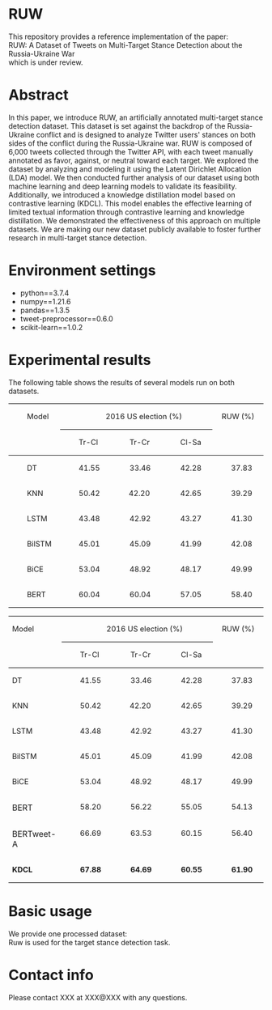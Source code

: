 # RUW
This repository provides a reference implementation of the paper:  
RUW: A Dataset of Tweets on Multi-Target Stance Detection about the Russia-Ukraine War  
which is under review.
# Abstract
In this paper, we introduce RUW, an artificially annotated multi-target stance detection dataset. This dataset is set against the backdrop of the Russia-Ukraine conflict and is designed to analyze Twitter users' stances on both sides of the conflict during the Russia-Ukraine war. RUW is composed of 6,000 tweets collected through the Twitter API, with each tweet manually annotated as favor, against, or neutral toward each target. We explored the dataset by analyzing and modeling it using the Latent Dirichlet Allocation (LDA) model. We then conducted further analysis of our dataset using both machine learning and deep learning models to validate its feasibility. Additionally, we introduced a knowledge distillation model based on contrastive learning (KDCL). This model enables the effective learning of limited textual information through contrastive learning and knowledge distillation. We demonstrated the effectiveness of this approach on multiple datasets. We are making our new dataset publicly available to foster further research in multi-target stance detection.
# Environment settings
- python==3.7.4  
- numpy==1.21.6  
- pandas==1.3.5  
- tweet-preprocessor==0.6.0  
- scikit-learn==1.0.2
# Experimental results
The following table shows the results of several models run on both datasets.  

<table class=MsoTableGrid border=0 cellspacing=0 cellpadding=0
 style='border-collapse:collapse;border:none;mso-yfti-tbllook:1184;mso-padding-alt:
 0cm 5.4pt 0cm 5.4pt;mso-border-insideh:none;mso-border-insidev:none'>
 <tr style='mso-yfti-irow:0;mso-yfti-firstrow:yes'>
  <td width=92 rowspan=2 valign=top style='width:69.1pt;border-top:solid windowtext 1.0pt;
  border-left:none;border-bottom:solid windowtext 1.0pt;border-right:none;
  mso-border-top-alt:solid windowtext .5pt;mso-border-bottom-alt:solid windowtext .5pt;
  padding:0cm 5.4pt 0cm 5.4pt'>
  <p class=MsoNormal style='text-indent:22.0pt'><a name="_Hlk143418719"><span
  lang=EN-US style='font-size:11.0pt;mso-bidi-font-size:10.5pt'>Model<o:p></o:p></span></a></p>
  </td>
  <span style='mso-bookmark:_Hlk143418719'></span>
  <td width=277 colspan=3 valign=top style='width:207.4pt;border-top:solid windowtext 1.0pt;
  border-left:none;border-bottom:solid windowtext 1.0pt;border-right:none;
  mso-border-top-alt:solid windowtext .5pt;mso-border-bottom-alt:solid windowtext .5pt;
  padding:0cm 5.4pt 0cm 5.4pt'>
  <p class=MsoNormal align=center style='text-align:center;text-indent:22.0pt'><span
  style='mso-bookmark:_Hlk143418719'><span lang=EN-US style='font-size:11.0pt;
  mso-bidi-font-size:10.5pt'>2016 US election (%)<o:p></o:p></span></span></p>
  </td>
  <span style='mso-bookmark:_Hlk143418719'></span>
  <td width=93 valign=top style='width:69.5pt;border:none;border-top:solid windowtext 1.0pt;
  mso-border-top-alt:solid windowtext .5pt;padding:0cm 5.4pt 0cm 5.4pt'>
  <p class=MsoNormal align=center style='text-align:center;text-indent:0cm;
  mso-char-indent-count:0'><span style='mso-bookmark:_Hlk143418719'><span
  lang=EN-US style='font-size:11.0pt;mso-bidi-font-size:10.5pt'>RUW (%)<o:p></o:p></span></span></p>
  </td>
  <span style='mso-bookmark:_Hlk143418719'></span>
 </tr>
 <tr style='mso-yfti-irow:1'>
  <span style='mso-bookmark:_Hlk143418719'></span>
  <td width=92 valign=top style='width:69.1pt;border:none;border-bottom:solid windowtext 1.0pt;
  mso-border-top-alt:solid windowtext .5pt;mso-border-top-alt:solid windowtext .5pt;
  mso-border-bottom-alt:solid windowtext .5pt;padding:0cm 5.4pt 0cm 5.4pt'>
  <p class=MsoNormal style='text-indent:22.0pt'><span style='mso-bookmark:_Hlk143418719'><span
  lang=EN-US style='font-size:11.0pt;mso-bidi-font-size:10.5pt'>Tr-Cl<o:p></o:p></span></span></p>
  </td>
  <span style='mso-bookmark:_Hlk143418719'></span>
  <td width=92 valign=top style='width:69.15pt;border-top:solid windowtext 1.0pt;
  border-left:none;border-bottom:solid windowtext 1.0pt;border-right:none;
  mso-border-top-alt:solid windowtext .5pt;mso-border-bottom-alt:solid windowtext .5pt;
  padding:0cm 5.4pt 0cm 5.4pt'>
  <p class=MsoNormal style='text-indent:22.0pt'><span style='mso-bookmark:_Hlk143418719'><span
  lang=EN-US style='font-size:11.0pt;mso-bidi-font-size:10.5pt'>Tr-Cr<o:p></o:p></span></span></p>
  </td>
  <span style='mso-bookmark:_Hlk143418719'></span>
  <td width=92 valign=top style='width:69.15pt;border-top:solid windowtext 1.0pt;
  border-left:none;border-bottom:solid windowtext 1.0pt;border-right:none;
  mso-border-top-alt:solid windowtext .5pt;mso-border-bottom-alt:solid windowtext .5pt;
  padding:0cm 5.4pt 0cm 5.4pt'>
  <p class=MsoNormal style='text-indent:22.0pt'><span style='mso-bookmark:_Hlk143418719'><span
  lang=EN-US style='font-size:11.0pt;mso-bidi-font-size:10.5pt'>Cl-Sa<o:p></o:p></span></span></p>
  </td>
  <span style='mso-bookmark:_Hlk143418719'></span>
  <td width=93 valign=top style='width:69.5pt;border:none;border-bottom:solid windowtext 1.0pt;
  mso-border-bottom-alt:solid windowtext .5pt;padding:0cm 5.4pt 0cm 5.4pt'><span
  style='mso-bookmark:_Hlk143418719'></span>
  <p class=MsoNormal style='text-indent:22.0pt'><span style='mso-bookmark:_Hlk143418719'><span
  lang=EN-US style='font-size:11.0pt;mso-bidi-font-size:10.5pt'><o:p>&nbsp;</o:p></span></span></p>
  </td>
  <span style='mso-bookmark:_Hlk143418719'></span>
 </tr>
 <tr style='mso-yfti-irow:2'>
  <td width=92 valign=top style='width:69.1pt;border:none;mso-border-top-alt:
  solid windowtext .5pt;padding:0cm 5.4pt 0cm 5.4pt'>
  <p class=MsoNormal style='text-indent:22.0pt'><span style='mso-bookmark:_Hlk143418719'><span
  lang=EN-US style='font-size:11.0pt;mso-bidi-font-size:10.5pt'>DT<o:p></o:p></span></span></p>
  </td>
  <span style='mso-bookmark:_Hlk143418719'></span>
  <td width=92 valign=top style='width:69.1pt;border:none;mso-border-top-alt:
  solid windowtext .5pt;padding:0cm 5.4pt 0cm 5.4pt'>
  <p class=MsoNormal style='text-indent:22.0pt'><span style='mso-bookmark:_Hlk143418719'><span
  lang=EN-US style='font-size:11.0pt;mso-bidi-font-size:10.5pt'>41.55<o:p></o:p></span></span></p>
  </td>
  <span style='mso-bookmark:_Hlk143418719'></span>
  <td width=92 valign=top style='width:69.15pt;border:none;mso-border-top-alt:
  solid windowtext .5pt;padding:0cm 5.4pt 0cm 5.4pt'>
  <p class=MsoNormal style='text-indent:22.0pt'><span style='mso-bookmark:_Hlk143418719'><span
  lang=EN-US style='font-size:11.0pt;mso-bidi-font-size:10.5pt'>33.46<o:p></o:p></span></span></p>
  </td>
  <span style='mso-bookmark:_Hlk143418719'></span>
  <td width=92 valign=top style='width:69.15pt;border:none;mso-border-top-alt:
  solid windowtext .5pt;padding:0cm 5.4pt 0cm 5.4pt'>
  <p class=MsoNormal style='text-indent:22.0pt'><span style='mso-bookmark:_Hlk143418719'><span
  lang=EN-US style='font-size:11.0pt;mso-bidi-font-size:10.5pt'>42.28<o:p></o:p></span></span></p>
  </td>
  <span style='mso-bookmark:_Hlk143418719'></span>
  <td width=93 valign=top style='width:69.5pt;border:none;mso-border-top-alt:
  solid windowtext .5pt;padding:0cm 5.4pt 0cm 5.4pt'>
  <p class=MsoNormal style='text-indent:22.0pt'><span style='mso-bookmark:_Hlk143418719'><span
  lang=EN-US style='font-size:11.0pt;mso-bidi-font-size:10.5pt'>37.83<o:p></o:p></span></span></p>
  </td>
  <span style='mso-bookmark:_Hlk143418719'></span>
 </tr>
 <tr style='mso-yfti-irow:3'>
  <td width=92 valign=top style='width:69.1pt;padding:0cm 5.4pt 0cm 5.4pt'>
  <p class=MsoNormal style='text-indent:22.0pt'><span style='mso-bookmark:_Hlk143418719'><span
  lang=EN-US style='font-size:11.0pt;mso-bidi-font-size:10.5pt'>KNN<o:p></o:p></span></span></p>
  </td>
  <span style='mso-bookmark:_Hlk143418719'></span>
  <td width=92 valign=top style='width:69.1pt;padding:0cm 5.4pt 0cm 5.4pt'>
  <p class=MsoNormal style='text-indent:22.0pt'><span style='mso-bookmark:_Hlk143418719'><span
  lang=EN-US style='font-size:11.0pt;mso-bidi-font-size:10.5pt'>50.42<o:p></o:p></span></span></p>
  </td>
  <span style='mso-bookmark:_Hlk143418719'></span>
  <td width=92 valign=top style='width:69.15pt;padding:0cm 5.4pt 0cm 5.4pt'>
  <p class=MsoNormal style='text-indent:20.9pt;mso-char-indent-count:1.9'><span
  style='mso-bookmark:_Hlk143418719'><span lang=EN-US style='font-size:11.0pt;
  mso-bidi-font-size:10.5pt'>42.20<o:p></o:p></span></span></p>
  </td>
  <span style='mso-bookmark:_Hlk143418719'></span>
  <td width=92 valign=top style='width:69.15pt;padding:0cm 5.4pt 0cm 5.4pt'>
  <p class=MsoNormal style='text-indent:22.0pt'><span style='mso-bookmark:_Hlk143418719'><span
  lang=EN-US style='font-size:11.0pt;mso-bidi-font-size:10.5pt'>42.65<o:p></o:p></span></span></p>
  </td>
  <span style='mso-bookmark:_Hlk143418719'></span>
  <td width=93 valign=top style='width:69.5pt;padding:0cm 5.4pt 0cm 5.4pt'>
  <p class=MsoNormal style='text-indent:22.0pt'><span style='mso-bookmark:_Hlk143418719'><span
  lang=EN-US style='font-size:11.0pt;mso-bidi-font-size:10.5pt'>39.29<o:p></o:p></span></span></p>
  </td>
  <span style='mso-bookmark:_Hlk143418719'></span>
 </tr>
 <tr style='mso-yfti-irow:4'>
  <td width=92 valign=top style='width:69.1pt;padding:0cm 5.4pt 0cm 5.4pt'>
  <p class=MsoNormal style='text-indent:22.0pt'><span style='mso-bookmark:_Hlk143418719'><span
  lang=EN-US style='font-size:11.0pt;mso-bidi-font-size:10.5pt'>LSTM<o:p></o:p></span></span></p>
  </td>
  <span style='mso-bookmark:_Hlk143418719'></span>
  <td width=92 valign=top style='width:69.1pt;padding:0cm 5.4pt 0cm 5.4pt'>
  <p class=MsoNormal style='text-indent:22.0pt'><span style='mso-bookmark:_Hlk143418719'><span
  lang=EN-US style='font-size:11.0pt;mso-bidi-font-size:10.5pt'>43.48<o:p></o:p></span></span></p>
  </td>
  <span style='mso-bookmark:_Hlk143418719'></span>
  <td width=92 valign=top style='width:69.15pt;padding:0cm 5.4pt 0cm 5.4pt'>
  <p class=MsoNormal style='text-indent:22.0pt'><span style='mso-bookmark:_Hlk143418719'><span
  lang=EN-US style='font-size:11.0pt;mso-bidi-font-size:10.5pt'>42.92<o:p></o:p></span></span></p>
  </td>
  <span style='mso-bookmark:_Hlk143418719'></span>
  <td width=92 valign=top style='width:69.15pt;padding:0cm 5.4pt 0cm 5.4pt'>
  <p class=MsoNormal style='text-indent:22.0pt'><span style='mso-bookmark:_Hlk143418719'><span
  lang=EN-US style='font-size:11.0pt;mso-bidi-font-size:10.5pt'>43.27<o:p></o:p></span></span></p>
  </td>
  <span style='mso-bookmark:_Hlk143418719'></span>
  <td width=93 valign=top style='width:69.5pt;padding:0cm 5.4pt 0cm 5.4pt'>
  <p class=MsoNormal style='text-indent:22.0pt'><span style='mso-bookmark:_Hlk143418719'><span
  lang=EN-US style='font-size:11.0pt;mso-bidi-font-size:10.5pt'>41.30<o:p></o:p></span></span></p>
  </td>
  <span style='mso-bookmark:_Hlk143418719'></span>
 </tr>
 <tr style='mso-yfti-irow:5'>
  <td width=92 valign=top style='width:69.1pt;padding:0cm 5.4pt 0cm 5.4pt'>
  <p class=MsoNormal style='text-indent:22.0pt'><span style='mso-bookmark:_Hlk143418719'><span
  class=SpellE><span lang=EN-US style='font-size:11.0pt;mso-bidi-font-size:
  10.5pt'>BilSTM</span></span></span><span style='mso-bookmark:_Hlk143418719'><span
  lang=EN-US style='font-size:11.0pt;mso-bidi-font-size:10.5pt'><o:p></o:p></span></span></p>
  </td>
  <span style='mso-bookmark:_Hlk143418719'></span>
  <td width=92 valign=top style='width:69.1pt;padding:0cm 5.4pt 0cm 5.4pt'>
  <p class=MsoNormal style='text-indent:22.0pt'><span style='mso-bookmark:_Hlk143418719'><span
  lang=EN-US style='font-size:11.0pt;mso-bidi-font-size:10.5pt'>45.01<o:p></o:p></span></span></p>
  </td>
  <span style='mso-bookmark:_Hlk143418719'></span>
  <td width=92 valign=top style='width:69.15pt;padding:0cm 5.4pt 0cm 5.4pt'>
  <p class=MsoNormal style='text-indent:22.0pt'><span style='mso-bookmark:_Hlk143418719'><span
  lang=EN-US style='font-size:11.0pt;mso-bidi-font-size:10.5pt'>45.09<o:p></o:p></span></span></p>
  </td>
  <span style='mso-bookmark:_Hlk143418719'></span>
  <td width=92 valign=top style='width:69.15pt;padding:0cm 5.4pt 0cm 5.4pt'>
  <p class=MsoNormal style='text-indent:22.0pt'><span style='mso-bookmark:_Hlk143418719'><span
  lang=EN-US style='font-size:11.0pt;mso-bidi-font-size:10.5pt'>41.99<o:p></o:p></span></span></p>
  </td>
  <span style='mso-bookmark:_Hlk143418719'></span>
  <td width=93 valign=top style='width:69.5pt;padding:0cm 5.4pt 0cm 5.4pt'>
  <p class=MsoNormal style='text-indent:22.0pt'><span style='mso-bookmark:_Hlk143418719'><span
  lang=EN-US style='font-size:11.0pt;mso-bidi-font-size:10.5pt'>42.08<o:p></o:p></span></span></p>
  </td>
  <span style='mso-bookmark:_Hlk143418719'></span>
 </tr>
 <tr style='mso-yfti-irow:6'>
  <td width=92 valign=top style='width:69.1pt;padding:0cm 5.4pt 0cm 5.4pt'>
  <p class=MsoNormal style='text-indent:22.0pt'><span style='mso-bookmark:_Hlk143418719'><span
  class=SpellE><span lang=EN-US style='font-size:11.0pt;mso-bidi-font-size:
  10.5pt'>BiCE</span></span></span><span style='mso-bookmark:_Hlk143418719'><span
  lang=EN-US style='font-size:11.0pt;mso-bidi-font-size:10.5pt'><o:p></o:p></span></span></p>
  </td>
  <span style='mso-bookmark:_Hlk143418719'></span>
  <td width=92 valign=top style='width:69.1pt;padding:0cm 5.4pt 0cm 5.4pt'>
  <p class=MsoNormal style='text-indent:22.0pt'><span style='mso-bookmark:_Hlk143418719'><span
  lang=EN-US style='font-size:11.0pt;mso-bidi-font-size:10.5pt'>53.04<o:p></o:p></span></span></p>
  </td>
  <span style='mso-bookmark:_Hlk143418719'></span>
  <td width=92 valign=top style='width:69.15pt;padding:0cm 5.4pt 0cm 5.4pt'>
  <p class=MsoNormal style='text-indent:22.0pt'><span style='mso-bookmark:_Hlk143418719'><span
  lang=EN-US style='font-size:11.0pt;mso-bidi-font-size:10.5pt'>48.92<o:p></o:p></span></span></p>
  </td>
  <span style='mso-bookmark:_Hlk143418719'></span>
  <td width=92 valign=top style='width:69.15pt;padding:0cm 5.4pt 0cm 5.4pt'>
  <p class=MsoNormal style='text-indent:22.0pt'><span style='mso-bookmark:_Hlk143418719'><span
  lang=EN-US style='font-size:11.0pt;mso-bidi-font-size:10.5pt'>48.17<o:p></o:p></span></span></p>
  </td>
  <span style='mso-bookmark:_Hlk143418719'></span>
  <td width=93 valign=top style='width:69.5pt;padding:0cm 5.4pt 0cm 5.4pt'>
  <p class=MsoNormal style='text-indent:22.0pt'><span style='mso-bookmark:_Hlk143418719'><span
  lang=EN-US style='font-size:11.0pt;mso-bidi-font-size:10.5pt'>49.99<o:p></o:p></span></span></p>
  </td>
  <span style='mso-bookmark:_Hlk143418719'></span>
 </tr>
 <tr style='mso-yfti-irow:7;mso-yfti-lastrow:yes'>
  <td width=92 valign=top style='width:69.1pt;border:none;border-bottom:solid windowtext 1.0pt;
  mso-border-bottom-alt:solid windowtext .5pt;padding:0cm 5.4pt 0cm 5.4pt'>
  <p class=MsoNormal style='text-indent:22.0pt'><span style='mso-bookmark:_Hlk143418719'><span
  lang=EN-US style='font-size:11.0pt;mso-bidi-font-size:10.5pt'>BERT<o:p></o:p></span></span></p>
  </td>
  <span style='mso-bookmark:_Hlk143418719'></span>
  <td width=92 valign=top style='width:69.1pt;border:none;border-bottom:solid windowtext 1.0pt;
  mso-border-bottom-alt:solid windowtext .5pt;padding:0cm 5.4pt 0cm 5.4pt'>
  <p class=MsoNormal style='text-indent:22.0pt'><span style='mso-bookmark:_Hlk143418719'><span
  lang=EN-US style='font-size:11.0pt;mso-bidi-font-size:10.5pt'>60.04<o:p></o:p></span></span></p>
  </td>
  <span style='mso-bookmark:_Hlk143418719'></span>
  <td width=92 valign=top style='width:69.15pt;border:none;border-bottom:solid windowtext 1.0pt;
  mso-border-bottom-alt:solid windowtext .5pt;padding:0cm 5.4pt 0cm 5.4pt'>
  <p class=MsoNormal style='text-indent:22.0pt'><span style='mso-bookmark:_Hlk143418719'><span
  lang=EN-US style='font-size:11.0pt;mso-bidi-font-size:10.5pt'>60.04<o:p></o:p></span></span></p>
  </td>
  <span style='mso-bookmark:_Hlk143418719'></span>
  <td width=92 valign=top style='width:69.15pt;border:none;border-bottom:solid windowtext 1.0pt;
  mso-border-bottom-alt:solid windowtext .5pt;padding:0cm 5.4pt 0cm 5.4pt'>
  <p class=MsoNormal style='text-indent:22.0pt'><span style='mso-bookmark:_Hlk143418719'><span
  lang=EN-US style='font-size:11.0pt;mso-bidi-font-size:10.5pt'>57.05<o:p></o:p></span></span></p>
  </td>
  <span style='mso-bookmark:_Hlk143418719'></span>
  <td width=93 valign=top style='width:69.5pt;border:none;border-bottom:solid windowtext 1.0pt;
  mso-border-bottom-alt:solid windowtext .5pt;padding:0cm 5.4pt 0cm 5.4pt'>
  <p class=MsoNormal style='text-indent:22.0pt'><span style='mso-bookmark:_Hlk143418719'><span
  lang=EN-US style='font-size:11.0pt;mso-bidi-font-size:10.5pt'>58.40<o:p></o:p></span></span></p>
  </td>
  <span style='mso-bookmark:_Hlk143418719'></span>
 </tr>
</table>  

<table class="MsoTableGrid" border="0" cellspacing="0" cellpadding="0" style="border-collapse:collapse;border:none;mso-yfti-tbllook:1184;mso-padding-alt:
 0cm 5.4pt 0cm 5.4pt;mso-border-insideh:none;mso-border-insidev:none">
 <tbody><tr style="mso-yfti-irow:0;mso-yfti-firstrow:yes">
  <td width="92" rowspan="2" valign="top" style="width:69.1pt;border-top:solid windowtext 1.0pt;
  border-left:none;border-bottom:solid windowtext 1.0pt;border-right:none;
  mso-border-top-alt:solid windowtext .5pt;mso-border-bottom-alt:solid windowtext .5pt;
  padding:0cm 5.4pt 0cm 5.4pt">
  <p class="MsoNormal" style="text-indent:0cm;mso-char-indent-count:0"><a name="_Hlk143418719"><span lang="EN-US" style="font-size:11.0pt;mso-bidi-font-size:
  10.5pt">Model<o:p></o:p></span></a></p>
  </td>
  
  <td width="277" colspan="3" valign="top" style="width:207.4pt;border-top:solid windowtext 1.0pt;
  border-left:none;border-bottom:solid windowtext 1.0pt;border-right:none;
  mso-border-top-alt:solid windowtext .5pt;mso-border-bottom-alt:solid windowtext .5pt;
  padding:0cm 5.4pt 0cm 5.4pt">
  <p class="MsoNormal" align="center" style="text-align:center;text-indent:22.0pt"><span style="mso-bookmark:_Hlk143418719"><span lang="EN-US" style="font-size:11.0pt;
  mso-bidi-font-size:10.5pt">2016 US election (%)<o:p></o:p></span></span></p>
  </td>
  
  <td width="93" valign="top" style="width:69.5pt;border:none;border-top:solid windowtext 1.0pt;
  mso-border-top-alt:solid windowtext .5pt;padding:0cm 5.4pt 0cm 5.4pt">
  <p class="MsoNormal" align="center" style="text-align:center;text-indent:0cm;
  mso-char-indent-count:0"><span style="mso-bookmark:_Hlk143418719"><span lang="EN-US" style="font-size:11.0pt;mso-bidi-font-size:10.5pt">RUW (%)<o:p></o:p></span></span></p>
  </td>
  
 </tr>
 <tr style="mso-yfti-irow:1">
  
  <td width="92" valign="top" style="width:69.1pt;border:none;border-bottom:solid windowtext 1.0pt;
  mso-border-top-alt:solid windowtext .5pt;mso-border-top-alt:solid windowtext .5pt;
  mso-border-bottom-alt:solid windowtext .5pt;padding:0cm 5.4pt 0cm 5.4pt">
  <p class="MsoNormal" style="text-indent:22.0pt"><span style="mso-bookmark:_Hlk143418719"><span lang="EN-US" style="font-size:11.0pt;mso-bidi-font-size:10.5pt">Tr-Cl<o:p></o:p></span></span></p>
  </td>
  
  <td width="92" valign="top" style="width:69.15pt;border-top:solid windowtext 1.0pt;
  border-left:none;border-bottom:solid windowtext 1.0pt;border-right:none;
  mso-border-top-alt:solid windowtext .5pt;mso-border-bottom-alt:solid windowtext .5pt;
  padding:0cm 5.4pt 0cm 5.4pt">
  <p class="MsoNormal" style="text-indent:22.0pt"><span style="mso-bookmark:_Hlk143418719"><span lang="EN-US" style="font-size:11.0pt;mso-bidi-font-size:10.5pt">Tr-Cr<o:p></o:p></span></span></p>
  </td>
  
  <td width="92" valign="top" style="width:69.15pt;border-top:solid windowtext 1.0pt;
  border-left:none;border-bottom:solid windowtext 1.0pt;border-right:none;
  mso-border-top-alt:solid windowtext .5pt;mso-border-bottom-alt:solid windowtext .5pt;
  padding:0cm 5.4pt 0cm 5.4pt">
  <p class="MsoNormal" style="text-indent:22.0pt"><span style="mso-bookmark:_Hlk143418719"><span lang="EN-US" style="font-size:11.0pt;mso-bidi-font-size:10.5pt">Cl-Sa<o:p></o:p></span></span></p>
  </td>
  
  <td width="93" valign="top" style="width:69.5pt;border:none;border-bottom:solid windowtext 1.0pt;
  mso-border-bottom-alt:solid windowtext .5pt;padding:0cm 5.4pt 0cm 5.4pt"><span style="mso-bookmark:_Hlk143418719"></span>
  <p class="MsoNormal" style="text-indent:22.0pt"><span style="mso-bookmark:_Hlk143418719"><span lang="EN-US" style="font-size:11.0pt;mso-bidi-font-size:10.5pt"><o:p>&nbsp;</o:p></span></span></p>
  </td>
  
 </tr>
 <tr style="mso-yfti-irow:2">
  <td width="92" valign="top" style="width:69.1pt;border:none;mso-border-top-alt:
  solid windowtext .5pt;padding:0cm 5.4pt 0cm 5.4pt">
  <p class="MsoNormal" style="text-indent:0cm;mso-char-indent-count:0"><span style="mso-bookmark:_Hlk143418719"><span lang="EN-US" style="font-size:11.0pt;
  mso-bidi-font-size:10.5pt">DT<o:p></o:p></span></span></p>
  </td>
  
  <td width="92" valign="top" style="width:69.1pt;border:none;mso-border-top-alt:
  solid windowtext .5pt;padding:0cm 5.4pt 0cm 5.4pt">
  <p class="MsoNormal" style="text-indent:22.0pt"><span style="mso-bookmark:_Hlk143418719"><span lang="EN-US" style="font-size:11.0pt;mso-bidi-font-size:10.5pt">41.55<o:p></o:p></span></span></p>
  </td>
  
  <td width="92" valign="top" style="width:69.15pt;border:none;mso-border-top-alt:
  solid windowtext .5pt;padding:0cm 5.4pt 0cm 5.4pt">
  <p class="MsoNormal" style="text-indent:22.0pt"><span style="mso-bookmark:_Hlk143418719"><span lang="EN-US" style="font-size:11.0pt;mso-bidi-font-size:10.5pt">33.46<o:p></o:p></span></span></p>
  </td>
  
  <td width="92" valign="top" style="width:69.15pt;border:none;mso-border-top-alt:
  solid windowtext .5pt;padding:0cm 5.4pt 0cm 5.4pt">
  <p class="MsoNormal" style="text-indent:22.0pt"><span style="mso-bookmark:_Hlk143418719"><span lang="EN-US" style="font-size:11.0pt;mso-bidi-font-size:10.5pt">42.28<o:p></o:p></span></span></p>
  </td>
  
  <td width="93" valign="top" style="width:69.5pt;border:none;mso-border-top-alt:
  solid windowtext .5pt;padding:0cm 5.4pt 0cm 5.4pt">
  <p class="MsoNormal" style="text-indent:22.0pt"><span style="mso-bookmark:_Hlk143418719"><span lang="EN-US" style="font-size:11.0pt;mso-bidi-font-size:10.5pt">37.83<o:p></o:p></span></span></p>
  </td>
  
 </tr>
 <tr style="mso-yfti-irow:3">
  <td width="92" valign="top" style="width:69.1pt;padding:0cm 5.4pt 0cm 5.4pt">
  <p class="MsoNormal" style="text-indent:0cm;mso-char-indent-count:0"><span style="mso-bookmark:_Hlk143418719"><span lang="EN-US" style="font-size:11.0pt;
  mso-bidi-font-size:10.5pt">KNN<o:p></o:p></span></span></p>
  </td>
  
  <td width="92" valign="top" style="width:69.1pt;padding:0cm 5.4pt 0cm 5.4pt">
  <p class="MsoNormal" style="text-indent:22.0pt"><span style="mso-bookmark:_Hlk143418719"><span lang="EN-US" style="font-size:11.0pt;mso-bidi-font-size:10.5pt">50.42<o:p></o:p></span></span></p>
  </td>
  
  <td width="92" valign="top" style="width:69.15pt;padding:0cm 5.4pt 0cm 5.4pt">
  <p class="MsoNormal" style="text-indent:20.9pt;mso-char-indent-count:1.9"><span style="mso-bookmark:_Hlk143418719"><span lang="EN-US" style="font-size:11.0pt;
  mso-bidi-font-size:10.5pt">42.20<o:p></o:p></span></span></p>
  </td>
  
  <td width="92" valign="top" style="width:69.15pt;padding:0cm 5.4pt 0cm 5.4pt">
  <p class="MsoNormal" style="text-indent:22.0pt"><span style="mso-bookmark:_Hlk143418719"><span lang="EN-US" style="font-size:11.0pt;mso-bidi-font-size:10.5pt">42.65<o:p></o:p></span></span></p>
  </td>
  
  <td width="93" valign="top" style="width:69.5pt;padding:0cm 5.4pt 0cm 5.4pt">
  <p class="MsoNormal" style="text-indent:22.0pt"><span style="mso-bookmark:_Hlk143418719"><span lang="EN-US" style="font-size:11.0pt;mso-bidi-font-size:10.5pt">39.29<o:p></o:p></span></span></p>
  </td>
  
 </tr>
 <tr style="mso-yfti-irow:4">
  <td width="92" valign="top" style="width:69.1pt;padding:0cm 5.4pt 0cm 5.4pt">
  <p class="MsoNormal" style="text-indent:0cm;mso-char-indent-count:0"><span style="mso-bookmark:_Hlk143418719"><span lang="EN-US" style="font-size:11.0pt;
  mso-bidi-font-size:10.5pt">LSTM<o:p></o:p></span></span></p>
  </td>
  
  <td width="92" valign="top" style="width:69.1pt;padding:0cm 5.4pt 0cm 5.4pt">
  <p class="MsoNormal" style="text-indent:22.0pt"><span style="mso-bookmark:_Hlk143418719"><span lang="EN-US" style="font-size:11.0pt;mso-bidi-font-size:10.5pt">43.48<o:p></o:p></span></span></p>
  </td>
  
  <td width="92" valign="top" style="width:69.15pt;padding:0cm 5.4pt 0cm 5.4pt">
  <p class="MsoNormal" style="text-indent:22.0pt"><span style="mso-bookmark:_Hlk143418719"><span lang="EN-US" style="font-size:11.0pt;mso-bidi-font-size:10.5pt">42.92<o:p></o:p></span></span></p>
  </td>
  
  <td width="92" valign="top" style="width:69.15pt;padding:0cm 5.4pt 0cm 5.4pt">
  <p class="MsoNormal" style="text-indent:22.0pt"><span style="mso-bookmark:_Hlk143418719"><span lang="EN-US" style="font-size:11.0pt;mso-bidi-font-size:10.5pt">43.27<o:p></o:p></span></span></p>
  </td>
  
  <td width="93" valign="top" style="width:69.5pt;padding:0cm 5.4pt 0cm 5.4pt">
  <p class="MsoNormal" style="text-indent:22.0pt"><span style="mso-bookmark:_Hlk143418719"><span lang="EN-US" style="font-size:11.0pt;mso-bidi-font-size:10.5pt">41.30<o:p></o:p></span></span></p>
  </td>
  
 </tr>
 <tr style="mso-yfti-irow:5">
  <td width="92" valign="top" style="width:69.1pt;padding:0cm 5.4pt 0cm 5.4pt">
  <p class="MsoNormal" style="text-indent:0cm;mso-char-indent-count:0"><span style="mso-bookmark:_Hlk143418719"><span class="SpellE"><span lang="EN-US" style="font-size:11.0pt;mso-bidi-font-size:10.5pt">BilSTM</span></span></span><span style="mso-bookmark:_Hlk143418719"><span lang="EN-US" style="font-size:11.0pt;
  mso-bidi-font-size:10.5pt"><o:p></o:p></span></span></p>
  </td>
  
  <td width="92" valign="top" style="width:69.1pt;padding:0cm 5.4pt 0cm 5.4pt">
  <p class="MsoNormal" style="text-indent:22.0pt"><span style="mso-bookmark:_Hlk143418719"><span lang="EN-US" style="font-size:11.0pt;mso-bidi-font-size:10.5pt">45.01<o:p></o:p></span></span></p>
  </td>
  
  <td width="92" valign="top" style="width:69.15pt;padding:0cm 5.4pt 0cm 5.4pt">
  <p class="MsoNormal" style="text-indent:22.0pt"><span style="mso-bookmark:_Hlk143418719"><span lang="EN-US" style="font-size:11.0pt;mso-bidi-font-size:10.5pt">45.09<o:p></o:p></span></span></p>
  </td>
  
  <td width="92" valign="top" style="width:69.15pt;padding:0cm 5.4pt 0cm 5.4pt">
  <p class="MsoNormal" style="text-indent:22.0pt"><span style="mso-bookmark:_Hlk143418719"><span lang="EN-US" style="font-size:11.0pt;mso-bidi-font-size:10.5pt">41.99<o:p></o:p></span></span></p>
  </td>
  
  <td width="93" valign="top" style="width:69.5pt;padding:0cm 5.4pt 0cm 5.4pt">
  <p class="MsoNormal" style="text-indent:22.0pt"><span style="mso-bookmark:_Hlk143418719"><span lang="EN-US" style="font-size:11.0pt;mso-bidi-font-size:10.5pt">42.08<o:p></o:p></span></span></p>
  </td>
  
 </tr>
 <tr style="mso-yfti-irow:6">
  <td width="92" valign="top" style="width:69.1pt;padding:0cm 5.4pt 0cm 5.4pt">
  <p class="MsoNormal" style="text-indent:0cm;mso-char-indent-count:0"><span style="mso-bookmark:_Hlk143418719"><span class="SpellE"><span lang="EN-US" style="font-size:11.0pt;mso-bidi-font-size:10.5pt">BiCE</span></span></span><span style="mso-bookmark:_Hlk143418719"><span lang="EN-US" style="font-size:11.0pt;
  mso-bidi-font-size:10.5pt"><o:p></o:p></span></span></p>
  </td>
  
  <td width="92" valign="top" style="width:69.1pt;padding:0cm 5.4pt 0cm 5.4pt">
  <p class="MsoNormal" style="text-indent:22.0pt"><span style="mso-bookmark:_Hlk143418719"><span lang="EN-US" style="font-size:11.0pt;mso-bidi-font-size:10.5pt">53.04<o:p></o:p></span></span></p>
  </td>
  
  <td width="92" valign="top" style="width:69.15pt;padding:0cm 5.4pt 0cm 5.4pt">
  <p class="MsoNormal" style="text-indent:22.0pt"><span style="mso-bookmark:_Hlk143418719"><span lang="EN-US" style="font-size:11.0pt;mso-bidi-font-size:10.5pt">48.92<o:p></o:p></span></span></p>
  </td>
  
  <td width="92" valign="top" style="width:69.15pt;padding:0cm 5.4pt 0cm 5.4pt">
  <p class="MsoNormal" style="text-indent:22.0pt"><span style="mso-bookmark:_Hlk143418719"><span lang="EN-US" style="font-size:11.0pt;mso-bidi-font-size:10.5pt">48.17<o:p></o:p></span></span></p>
  </td>
  
  <td width="93" valign="top" style="width:69.5pt;padding:0cm 5.4pt 0cm 5.4pt">
  <p class="MsoNormal" style="text-indent:22.0pt"><span style="mso-bookmark:_Hlk143418719"><span lang="EN-US" style="font-size:11.0pt;mso-bidi-font-size:10.5pt">49.99<o:p></o:p></span></span></p>
  </td>
  
 </tr>
 <tr style="mso-yfti-irow:7">
  <td width="92" valign="top" style="width:69.1pt;padding:0cm 5.4pt 0cm 5.4pt">
  <p class="MsoNormal" style="text-indent:0cm;mso-char-indent-count:0"><span style="mso-bookmark:_Hlk143418719"><span lang="EN-US">BERT</span></span><span style="mso-bookmark:_Hlk143418719"><span lang="EN-US" style="font-size:11.0pt;
  mso-bidi-font-size:10.5pt"><o:p></o:p></span></span></p>
  </td>
  
  <td width="92" valign="top" style="width:69.1pt;padding:0cm 5.4pt 0cm 5.4pt">
  <p class="MsoNormal" style="text-indent:22.0pt"><span style="mso-bookmark:_Hlk143418719"><span lang="EN-US" style="font-size:11.0pt;mso-bidi-font-size:10.5pt">58.20<o:p></o:p></span></span></p>
  </td>
  
  <td width="92" valign="top" style="width:69.15pt;padding:0cm 5.4pt 0cm 5.4pt">
  <p class="MsoNormal" style="text-indent:22.0pt"><span style="mso-bookmark:_Hlk143418719"><span lang="EN-US" style="font-size:11.0pt;mso-bidi-font-size:10.5pt">56.22<o:p></o:p></span></span></p>
  </td>
  
  <td width="92" valign="top" style="width:69.15pt;padding:0cm 5.4pt 0cm 5.4pt">
  <p class="MsoNormal" style="text-indent:22.0pt"><span style="mso-bookmark:_Hlk143418719"><span lang="EN-US" style="font-size:11.0pt;mso-bidi-font-size:10.5pt">55.05<o:p></o:p></span></span></p>
  </td>
  
  <td width="93" valign="top" style="width:69.5pt;padding:0cm 5.4pt 0cm 5.4pt">
  <p class="MsoNormal" style="text-indent:22.0pt"><span style="mso-bookmark:_Hlk143418719"><span lang="EN-US" style="font-size:11.0pt;mso-bidi-font-size:10.5pt">54.13<o:p></o:p></span></span></p>
  </td>
  
 </tr>
 <tr style="mso-yfti-irow:8">
  <td width="92" valign="top" style="width:69.1pt;padding:0cm 5.4pt 0cm 5.4pt">
  <p class="MsoNormal" style="text-indent:0cm;mso-char-indent-count:0"><span style="mso-bookmark:_Hlk143418719"><span class="SpellE"><span lang="EN-US">BERTweet</span></span><span lang="EN-US">-A</span></span><span style="mso-bookmark:_Hlk143418719"><span lang="EN-US" style="font-size:11.0pt;mso-bidi-font-size:10.5pt"><o:p></o:p></span></span></p>
  </td>
  
  <td width="92" valign="top" style="width:69.1pt;padding:0cm 5.4pt 0cm 5.4pt">
  <p class="MsoNormal" style="text-indent:22.0pt"><span style="mso-bookmark:_Hlk143418719"><span lang="EN-US" style="font-size:11.0pt;mso-bidi-font-size:10.5pt">66.69<o:p></o:p></span></span></p>
  </td>
  
  <td width="92" valign="top" style="width:69.15pt;padding:0cm 5.4pt 0cm 5.4pt">
  <p class="MsoNormal" style="text-indent:22.0pt"><span style="mso-bookmark:_Hlk143418719"><span lang="EN-US" style="font-size:11.0pt;mso-bidi-font-size:10.5pt">63.53<o:p></o:p></span></span></p>
  </td>
  
  <td width="92" valign="top" style="width:69.15pt;padding:0cm 5.4pt 0cm 5.4pt">
  <p class="MsoNormal" style="text-indent:22.0pt"><span style="mso-bookmark:_Hlk143418719"><span lang="EN-US" style="font-size:11.0pt;mso-bidi-font-size:10.5pt">60.15<o:p></o:p></span></span></p>
  </td>
  
  <td width="93" valign="top" style="width:69.5pt;padding:0cm 5.4pt 0cm 5.4pt">
  <p class="MsoNormal" style="text-indent:22.0pt"><span style="mso-bookmark:_Hlk143418719"><span lang="EN-US" style="font-size:11.0pt;mso-bidi-font-size:10.5pt">56.40<o:p></o:p></span></span></p>
  </td>
  
 </tr>
 <tr style="mso-yfti-irow:9;mso-yfti-lastrow:yes">
  <td width="92" valign="top" style="width:69.1pt;border:none;border-bottom:solid windowtext 1.0pt;
  mso-border-bottom-alt:solid windowtext .5pt;padding:0cm 5.4pt 0cm 5.4pt">
  <p class="MsoNormal" style="text-indent:0cm;mso-char-indent-count:0"><span style="mso-bookmark:_Hlk143418719"><b><span lang="EN-US" style="font-size:11.0pt;
  mso-bidi-font-size:10.5pt">KDCL<o:p></o:p></span></b></span></p>
  </td>
  
  <td width="92" valign="top" style="width:69.1pt;border:none;border-bottom:solid windowtext 1.0pt;
  mso-border-bottom-alt:solid windowtext .5pt;padding:0cm 5.4pt 0cm 5.4pt">
  <p class="MsoNormal" style="text-indent:22.1pt"><span style="mso-bookmark:_Hlk143418719"><b><span lang="EN-US" style="font-size:11.0pt;mso-bidi-font-size:10.5pt">67.88<o:p></o:p></span></b></span></p>
  </td>
  
  <td width="92" valign="top" style="width:69.15pt;border:none;border-bottom:solid windowtext 1.0pt;
  mso-border-bottom-alt:solid windowtext .5pt;padding:0cm 5.4pt 0cm 5.4pt">
  <p class="MsoNormal" style="text-indent:22.1pt"><span style="mso-bookmark:_Hlk143418719"><b><span lang="EN-US" style="font-size:11.0pt;mso-bidi-font-size:10.5pt">64.69<o:p></o:p></span></b></span></p>
  </td>
  
  <td width="92" valign="top" style="width:69.15pt;border:none;border-bottom:solid windowtext 1.0pt;
  mso-border-bottom-alt:solid windowtext .5pt;padding:0cm 5.4pt 0cm 5.4pt">
  <p class="MsoNormal" style="text-indent:22.1pt"><span style="mso-bookmark:_Hlk143418719"><b><span lang="EN-US" style="font-size:11.0pt;mso-bidi-font-size:10.5pt">60.55<o:p></o:p></span></b></span></p>
  </td>
  
  <td width="93" valign="top" style="width:69.5pt;border:none;border-bottom:solid windowtext 1.0pt;
  mso-border-bottom-alt:solid windowtext .5pt;padding:0cm 5.4pt 0cm 5.4pt">
  <p class="MsoNormal" style="text-indent:22.1pt"><span style="mso-bookmark:_Hlk143418719"><b><span lang="EN-US" style="font-size:11.0pt;mso-bidi-font-size:10.5pt">61.90<o:p></o:p></span></b></span></p>
  </td>
  
 </tr>
</tbody></table>

# Basic usage
We provide one processed dataset:   
Ruw is used for the target stance detection task.
# Contact info
Please contact XXX at XXX@XXX with any questions.
